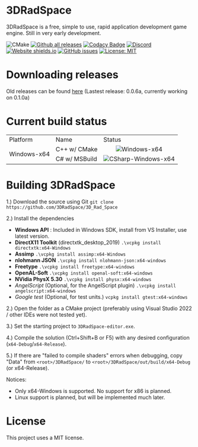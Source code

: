 # 3DRadSpace

3DRadSpace is a free, simple to use, rapid application development game engine. Still in very early development. 

![CMake](https://img.shields.io/badge/CMake-%23008FBA.svg?logo=cmake&logoColor=white)
[![Github all releases](https://img.shields.io/github/downloads/3DRadSpace/3D_Rad_Space/total.svg)](https://GitHub.com/3DRadSpace/3D_Rad_Space/releases/)
[![Codacy Badge](https://app.codacy.com/project/badge/Grade/fb1763ca6663456f934c96ad109aefd8)](https://www.codacy.com/gh/NicusorN5/3D_Rad_Space/dashboard?utm_source=github.com&amp;utm_medium=referral&amp;utm_content=NicusorN5/3D_Rad_Space&amp;utm_campaign=Badge_Grade)
[![Discord](https://img.shields.io/discord/319515587263070209.svg?label=&logo=discord&logoColor=ffffff&color=7389D8&labelColor=6A7EC2)](https://discord.gg/9BcQQyu)
[![Website shields.io](https://img.shields.io/website-up-down-green-red/http/3dradspace.github.io.svg)](http://3dradspace.github.io/)
[![GitHub issues](https://img.shields.io/github/issues/3DRadSpace/3D_Rad_Space.svg)](https://GitHub.com/3DRadSpace/3D_Rad_Space/issues/)
[![License: MIT](https://img.shields.io/badge/License-MIT-yellow.svg)](https://opensource.org/licenses/MIT)

# Downloading releases

Old releases can be found [here](https://github.com/3DRadSpace/3D_Rad_Space/releases) (Lastest release: 0.0.6a, currently working on 0.1.0a)

# Current build status

<table>
    <tr>
        <td>Platform</td>
        <td>Name</td>
        <td>Status</td>
    </tr>
    <tr>
        <td rowspan="2">Windows-x64</td>
        <td>C++ w/ CMake</td>
        <td align="center"><img src="https://github.com/NicusorN5/3D_Rad_Space/actions/workflows/cmake-multi-platform.yml/badge.svg" alt="Windows-x64"></td>
    </tr>
    <tr>
     <td>C# w/ MSBuild</td>
     <td align="center"><img src="https://github.com/NicusorN5/3D_Rad_Space/actions/workflows/msbuild.yml/badge.svg" alt="CSharp-Windows-x64"></td>
    </tr>
</table>

# Building 3DRadSpace

1.) Download the source using Git
`git clone https://github.com/3DRadSpace/3D_Rad_Space`

2.) Install the dependencies

- **Windows API** : Included in Windows SDK, install from VS Installer, use latest version.
- **DirectX11 Toolkit** (directxtk_desktop_2019) `.\vcpkg install directxtk:x64-Windows`
- **Assimp** `.\vcpkg install assimp:x64-Windows`
- **nlohmann JSON** `.\vcpkg install nlohmann-json:x64-windows`
- **Freetype** `.\vcpkg install freetype:x64-windows`
- **OpenAL-Soft** `.\vcpkg install openal-soft:x64-windows`
- **NVidia PhysX 5.30** `.\vcpkg install physx:x64-windows` 
- *AngelScript* (Optional, for the AngelScript plugin) `.\vcpkg install angelscript:x64-windows`
- *Google test* (Optional, for test units.) `vcpkg install gtest:x64-windows`

2.) Open the folder as a CMake project (preferably using Visual Studio 2022 / other IDEs were not tested yet).

3.) Set the starting project to `3DRadSpace-editor.exe`.

4.) Compile the solution (Ctrl+Shift+B or F5) with any desired configuration (`x64-Debug`/`x64-Release`).

5.) If there are "failed to compile shaders" errors when debugging, copy "Data" from `<root>/3DRadSpace/` to `<root>/3DRadSpace/out/build/x64-Debug` (or x64-Release).

Notices: 

- Only x64-Windows is supported. No support for x86 is planned. 
- Linux support is planned, but will be implemented much later.

# License 
 This project uses a MIT license.
